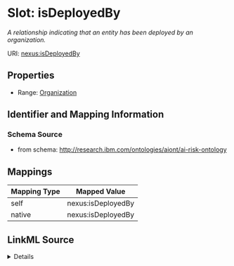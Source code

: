 

# Slot: isDeployedBy


_A relationship indicating that an entity has been deployed by an organization._





URI: [nexus:isDeployedBy](http://research.ibm.com/ontologies/aiont/isDeployedBy)



<!-- no inheritance hierarchy -->








## Properties

* Range: [Organization](Organization.md)





## Identifier and Mapping Information







### Schema Source


* from schema: http://research.ibm.com/ontologies/aiont/ai-risk-ontology




## Mappings

| Mapping Type | Mapped Value |
| ---  | ---  |
| self | nexus:isDeployedBy |
| native | nexus:isDeployedBy |




## LinkML Source

<details>
```yaml
name: isDeployedBy
description: A relationship indicating that an entity has been deployed by an organization.
from_schema: http://research.ibm.com/ontologies/aiont/ai-risk-ontology
rank: 1000
alias: isDeployedBy
range: Organization
inlined_as_list: true

```
</details>
